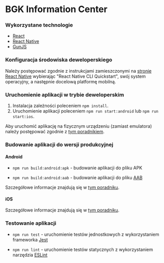 # BGK Information Center

### Wykorzystane technologie

- [React](https://reactjs.org/)
- [React Native](https://reactnative.dev/)
- [GunJS](https://gun.eco/)

### Konfiguracja środowiska deweloperskiego

Należy postępować zgodnie z instrukcjami zamieszczonymi na [stronie React Native](https://reactnative.dev/docs/environment-setup) wybierając "React Native CLI Quickstart", swój system operacyjny, a następnie docelową platformę mobilną.

### Uruchomienie aplikacji w trybie deweloperskim

1. Instalacja zależności poleceniem `npm install`.
3. Uruchomienie aplikacji poleceniem `npm run start:android` lub `npm run start:ios`.

Aby uruchomić aplikację na fizycznym urządzeniu (zamiast emulatora) należy postępować zgodnie z [tym poradnikiem](https://reactnative.dev/docs/running-on-device).

### Budowanie aplikacji do wersji produkcyjnej

#### Android

- `npm run build:android:apk` - budowanie aplikacji do pliku APK

- `npm run build:android:aab` - budowanie aplikacji do pliku [AAB](https://developer.android.com/guide/app-bundle)

Szczegółowe informacje znajdują się w [tym poradniku](https://reactnative.dev/docs/signed-apk-android).

#### iOS

Szczegółowe informacje znajdują się w [tym poradniku](https://reactnative.dev/docs/running-on-device).

### Testowanie aplikacji

- `npm run test` - uruchomienie testów jednostkowych z wykorzystaniem frameworka [Jest](https://jestjs.io/)

- `npm run lint` - uruchomienie testów statycznych z wykorzystaniem narzędzia [ESLint](https://eslint.org/)
